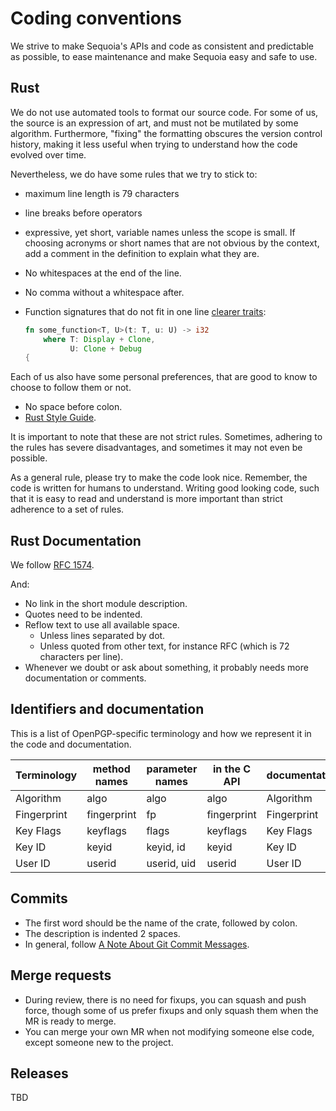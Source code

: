 # Coding conventions

We strive to make Sequoia's APIs and code as consistent and predictable as
possible, to ease maintenance and make Sequoia easy and safe to use.

## Rust

We do not use automated tools to format our source code. For some of us, the
source is an expression of art, and must not be mutilated by some algorithm.
Furthermore, "fixing" the formatting obscures the version control history,
making it less useful when trying to understand how the code evolved over time.

Nevertheless, we do have some rules that we try to stick to:

- maximum line length is 79 characters
- line breaks before operators
- expressive, yet short, variable names unless the scope is small.
  If choosing acronyms or short names that are not obvious by the context,
  add a comment in the definition to explain what they are.
- No whitespaces at the end of the line.
- No comma without a whitespace after.
- Function signatures that do not fit in one line [clearer traits]:

  ```rust
  fn some_function<T, U>(t: T, u: U) -> i32
      where T: Display + Clone,
            U: Clone + Debug
  {
  ```

Each of us also have some personal preferences, that are good to know to choose
to follow them or not.

- No space before colon.
- [Rust Style Guide].

It is important to note that these are not strict rules. Sometimes, adhering to
the rules has severe disadvantages, and sometimes it may not even be possible.

As a general rule, please try to make the code look nice. Remember, the code is
written for humans to understand. Writing good looking code, such that it is
easy to read and understand is more important than strict adherence to a set of
rules.

## Rust Documentation

We follow [RFC 1574].

[RFC 1574]: https://github.com/rust-lang/rfcs/blob/master/text/1574-more-api-documentation-conventions.md#appendix-a-full-conventions-text

And:

- No link in the short module description.
- Quotes need to be indented.
- Reflow text to use all available space.
  - Unless lines separated by dot.
  - Unless quoted from other text, for instance RFC (which is 72 characters
    per line).
- Whenever we doubt or ask about something, it probably needs more
  documentation or comments.

## Identifiers and documentation

This is a list of OpenPGP-specific terminology and how we represent it
in the code and documentation.

| Terminology | method names | parameter names | in the C API | documentation |
|-------------|--------------|-----------------|--------------|---------------|
| Algorithm   | algo         | algo            | algo         | Algorithm     |
| Fingerprint | fingerprint  | fp              | fingerprint  | Fingerprint   |
| Key Flags   | keyflags     | flags           | keyflags     | Key Flags     |
| Key ID      | keyid        | keyid, id       | keyid        | Key ID        |
| User ID     | userid       | userid, uid     | userid       | User ID       |

## Commits

- The first word should be the name of the crate, followed by colon.
- The description is indented 2 spaces.
- In general, follow [A Note About Git Commit Messages].

## Merge requests

- During review, there is no need for fixups, you can squash and push force,
  though some of us prefer fixups and only squash them when the MR is ready
  to merge.
- You can merge your own MR when not modifying someone else code, except
  someone new to the project.

## Releases

TBD

[clearer traits]: https://doc.rust-lang.org/stable/book/ch10-02-traits.html#clearer-trait-bounds-with-where-clauses
[Rust Style Guide]: https://github.com/rust-dev-tools/fmt-rfcs/blob/master/guide/guide.md
[A Note About Git Commit Messages]: https://tbaggery.com/2008/04/19/a-note-about-git-commit-messages.html
